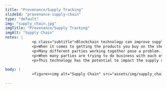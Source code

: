 ```yaml
--- 
title: "Provenance/Supply Tracking"
slideId: "provenance-supply-chain"
type: "default"
img: "supply_chain.jpg"
imgTitle: "Provenance/Supply Tracking"
imgAlt: "Supply Chain"
notes: | 
            <p class="subtitle">Blockchain technology can improve supply chain coordination by allowing different parties to work together as equal participants.</p>
            <p>When it comes to getting the products you buy on the shelves of your local market, there are many different people that have to work together. The supply chain describes how food or other goods get from their point of origin to their point of sale.</p>
            <p>Many different parties working together pose a problem. Who gets to be in charge? Who oversees the entire process? A central server is a possibility, but that would require all of the parties giving up control, and money, to an additional third-party that would make sure the entire process is executed before paying the individuals or businesses involved. Disputes, which are bound to happen, have no resolution. When a problem occurs, it is difficult to pinpoint the part of the supply chain that messed up. There is no dispute resolution mechanism in these contracts, and these issues often have to be resolved in a courtroom, incurring massive costs for everyone involved.</p>
            <p>When many parties are trying to do business with each other, decentralized technology provides a possible solution. Instead of one administrator having control of the process, each party has access to only the data they need to execute their part of the transaction. Use cases have included printing QR codes on eggs, where each time the product changes hands the codes are rescanned to make sure no damage has occured. A blockchain can provide digital uniqueness, complete with an immutable digital receipt, without the use of a central server.</p>
            <p>This technology has the potential to impact the supply chain, whether it be fighting food fraud, or enforcing fair trade policies. Immutable digital receipts can be used to settle many disputes.</p>
        
body: | 
            <figure><img alt="Supply Chain" src="assets/img/supply_chain.jpg" title="Provenance/Supply Tracking"></figure>
        
---
```

